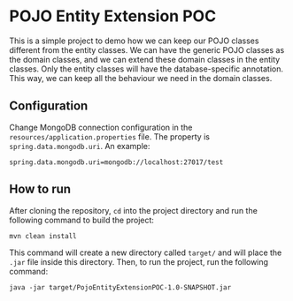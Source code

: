 # POJO Entity Extension POC

This is a simple project to demo how we can keep our POJO classes different from the entity classes. We can have the generic
POJO classes as the domain classes, and we can extend these domain classes in the entity classes. Only the entity classes
will have the database-specific annotation. This way, we can keep all the behaviour we need in the domain classes.

## Configuration

Change MongoDB connection configuration in the ```resources/application.properties``` file. The property is ```spring.data.mongodb.uri```. An example:

```
spring.data.mongodb.uri=mongodb://localhost:27017/test
``` 

## How to run

After cloning the repository, ```cd``` into the project directory and run the following command to build the project:

```shell script
mvn clean install
```

This command will create a new directory called ```target/``` and will place the ```.jar``` file inside this directory.
Then, to run the project, run the following command:

```shell script
java -jar target/PojoEntityExtensionPOC-1.0-SNAPSHOT.jar
```